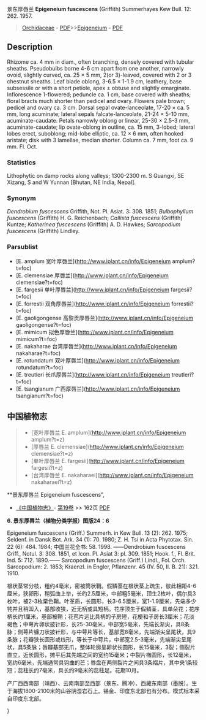 景东厚唇兰 **Epigeneium fuscescens** (Griffith) Summerhayes Kew Bull. 12: 262. 1957.

> [Orchidaceae](http://www.iplant.cn/info/Orchidaceae?t=foc) - [PDF](http://www.iplant.cn/foc/pdf/Orchidaceae.pdf)>>[Epigeneium](http://www.iplant.cn/info/Epigeneium?t=foc) - [PDF](http://www.iplant.cn/foc/pdf/Epigeneium.pdf)

## Description

Rhizome ca. 4 mm in diam., often branching, densely covered with tubular sheaths. Pseudobulbs borne 4-6 cm apart from one another, narrowly ovoid, slightly curved, ca. 25 × 5 mm, 2(or 3)-leaved, covered with 2 or 3 chestnut sheaths. Leaf blade oblong, 3-6.5 × 1-1.9 cm, leathery, base subsessile or with a short petiole, apex ± obtuse and slightly emarginate. Inflorescence 1-flowered; peduncle ca. 1 cm, base covered with sheaths; floral bracts much shorter than pedicel and ovary. Flowers pale brown; pedicel and ovary ca. 3 cm. Dorsal sepal ovate-lanceolate, 17-20 × ca. 5 mm, long acuminate; lateral sepals falcate-lanceolate, 21-24 × 5-10 mm, acuminate-caudate. Petals narrowly oblong or linear, 25-30 × 2.5-3 mm, acuminate-caudate; lip ovate-oblong in outline, ca. 15 mm, 3-lobed; lateral lobes erect, suboblong; mid-lobe elliptic, ca. 12 × 6 mm, often hooked aristate; disk with 3 lamellae, median shorter. Column ca. 7 mm, foot ca. 9 mm. Fl. Oct.

### Statistics
Lithophytic on damp rocks along valleys; 1300-2300 m. S Guangxi, SE Xizang, S and W Yunnan [Bhutan, NE India, Nepal].

### Synonym
*Dendrobium fuscescens* Griffith, Not. Pl. Asiat. 3: 308. 1851; *Bulbophyllum fuscescens* (Griffith) H. G. Reichenbach; *Callista fuscescens* (Griffith) Kuntze; *Katherinea fuscescens* (Griffith) A. D. Hawkes; *Sarcopodium fuscescens* (Griffith) Lindley.

### Parsublist

* [E.  amplum  宽叶厚唇兰](http://www.iplant.cn/info/Epigeneium amplum?t=foc)
* [E.  clemensiae  厚唇兰](http://www.iplant.cn/info/Epigeneium clemensiae?t=foc)
* [E.  fargesii  单叶厚唇兰](http://www.iplant.cn/info/Epigeneium fargesii?t=foc)
* [E.  forrestii  双角厚唇兰](http://www.iplant.cn/info/Epigeneium forrestii?t=foc)
* [E.  gaoligongense  高黎贡厚唇兰](http://www.iplant.cn/info/Epigeneium gaoligongense?t=foc)
* [E.  mimicum  拟色厚唇兰](http://www.iplant.cn/info/Epigeneium mimicum?t=foc)
* [E.  nakaharae  台湾厚唇兰](http://www.iplant.cn/info/Epigeneium nakaharae?t=foc)
* [E.  rotundatum  双叶厚唇兰](http://www.iplant.cn/info/Epigeneium rotundatum?t=foc)
* [E.  treutleri  长爪厚唇兰](http://www.iplant.cn/info/Epigeneium treutleri?t=foc)
* [E.  tsangianum  广西厚唇兰](http://www.iplant.cn/info/Epigeneium tsangianum?t=foc)


## 中国植物志

> * [宽叶厚唇兰  E.  amplum](http://www.iplant.cn/info/Epigeneium amplum?t=z)
> * [厚唇兰  E.  clemensiae](http://www.iplant.cn/info/Epigeneium clemensiae?t=z)
> * [单叶厚唇兰  E.  fargesii](http://www.iplant.cn/info/Epigeneium fargesii?t=z)
> * [台湾厚唇兰  E.  nakaharaei](http://www.iplant.cn/info/Epigeneium nakaharaei?t=z)


**景东厚唇兰 Epigeneium fuscescens",

* [《中国植物志》](http://www.iplant.cn/frps)- [第19卷](http://www.iplant.cn/frps/vol/19) >> 162页 [PDF](http://www.iplant.cn/frps/pdf/19/162.pdf)


**6. 景东厚唇兰（植物分类学报）图版24：6**

Epigeneium fuscescens (Griff.) Summerh. in Kew Bull. 13 (2): 262. 1975; Seldenf. in Dansk Bot. Ark. 34 (1): 70. 1980; Z. H. Tsi in Acta Phytotax. Sin. 22 (6): 484. 1984; 中国兰花全书: 58. 1998. ——Dendrobium fuscescens Griff., Notul. 3: 308. 1851, et Icon. Pl. Asiat 3: pl. 309. 1851; Hook. f., Fl. Brit. Ind. 5: 712. 1890.—— Sarcopodium fuscescens (Griff.) Lindl., Fol. Orch. Sarcopodium: 2. 1853; Kraenzl. in Engler, Pflanzenr. 45 (IV. 50, II. B. 21): 321. 1910.

根状茎常分枝，粗约4毫米，密被筒状鞘。假鳞茎在根状茎上疏生，彼此相距4-6厘米，狭卵形，稍弧曲上举，长约2.5厘米，中部粗5毫米，顶生2枚叶，偶尔具3枚叶，被2-3枚栗色鞘。叶革质，长圆形，长3-6.5厘米，宽1-1.9厘米，先端多少钝并且稍凹入，基部收狭，近无柄或具短柄。花序顶生于假鳞茎，具单朵花；花序柄长约1厘米，基部被鞘；花苞片远比具柄的子房短，花梗和子房长3厘米；花淡褐色；中萼片卵状披针形，长25-30毫米，中部宽5毫米，先端长渐尖，具8条脉；侧萼片镰刀状披针形，与中萼片等长，基部宽8毫米，先端渐尖呈尾状，具9条脉；花瓣狭长圆形或线形，等长于中萼片，中部宽2.5-3毫米，先端渐尖呈尾状，具5条脉；唇瓣基部无爪，整体轮廓呈卵状长圆形，长15毫米，3裂；侧裂片直立，近长圆形，摊平后其先端之间的宽约15毫米；中裂片椭圆形，长12毫米，宽约6毫米，先端通常具钩曲的芒；唇盘在两侧裂片之间具3条褶片，其中央1条较短；蕊柱长约7毫米，具长约9毫米的蕊柱足。花期10月。

产广西西南部（靖西）、云南南部至西部（景东、腾冲）、西藏东南部（墨脱）。生于海拔1800-2100米的山谷阴湿岩石上。锡金、印度东北部也有分布。模式标本采自印度东北部。

}